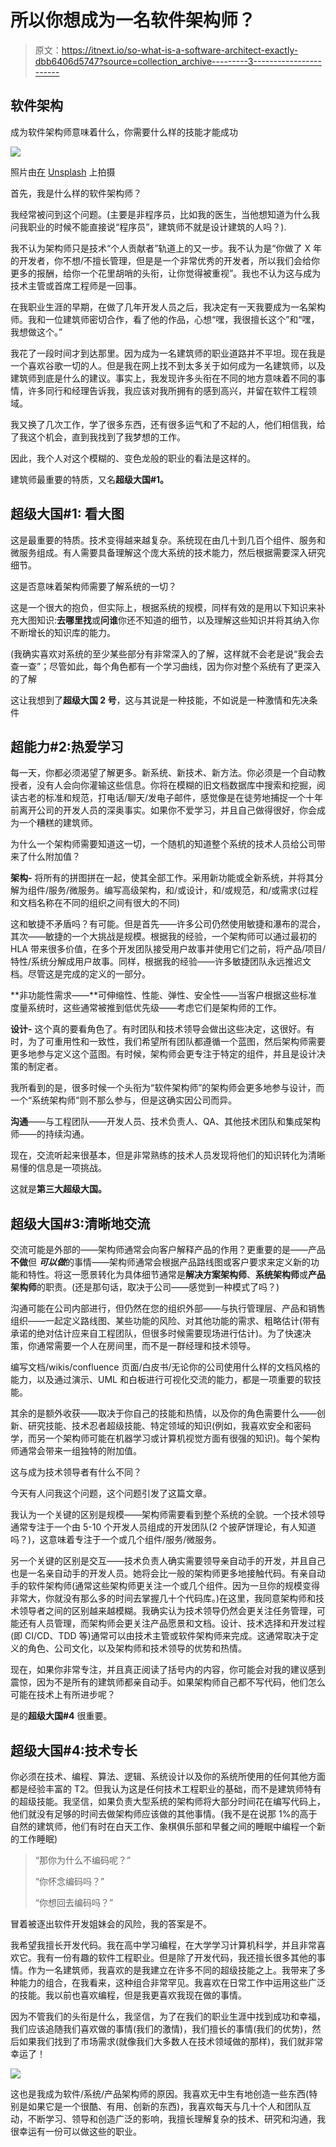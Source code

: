 # 所以你想成为一名软件架构师？

> 原文：<https://itnext.io/so-what-is-a-software-architect-exactly-dbb6406d5747?source=collection_archive---------3----------------------->

## **软件架构**

成为软件架构师意味着什么，你需要什么样的技能才能成功

![](img/a344581968b33bd67a644f9defcbfbc0.png)

照片由[在](https://unsplash.com/@thisisengineering?utm_source=unsplash&utm_medium=referral&utm_content=creditCopyText) [Unsplash](https://unsplash.com/s/photos/female-engineer?utm_source=unsplash&utm_medium=referral&utm_content=creditCopyText) 上拍摄

首先，我是什么样的软件架构师？

我经常被问到这个问题。(主要是非程序员，比如我的医生，当他想知道为什么我问我职业的时候不能直接说“程序员”，建筑师不就是设计建筑的人吗？).

我不认为架构师只是技术“个人贡献者”轨道上的又一步。我不认为是“你做了 X 年的开发者，你不想/不擅长管理，但是是一个非常优秀的开发者，所以我们会给你更多的报酬，给你一个花里胡哨的头衔，让你觉得被重视”。我也不认为这与成为技术主管或首席工程师是一回事。

在我职业生涯的早期，在做了几年开发人员之后，我决定有一天我要成为一名架构师。我和一位建筑师密切合作，看了他的作品，心想“嘿，我很擅长这个”和“嘿，我想做这个。”

我花了一段时间才到达那里。因为成为一名建筑师的职业道路并不平坦。现在我是一个喜欢谷歌一切的人。但是我在网上找不到太多关于如何成为一名建筑师，以及建筑师到底是什么的建议。事实上，我发现许多头衔在不同的地方意味着不同的事情，许多同行和经理告诉我，我应该对我所拥有的感到高兴，并留在软件工程领域。

我又换了几次工作，学了很多东西，还有很多运气和了不起的人，他们相信我，给了我这个机会，直到我找到了我梦想的工作。

因此，我个人对这个模糊的、变色龙般的职业的看法是这样的。

建筑师最重要的特质，又名**超级大国#1。**

## 超级大国#1: **看大图**

这是最重要的特质。技术变得越来越复杂。系统现在由几十到几百个组件、服务和微服务组成。有人需要具备理解这个庞大系统的技术能力，然后根据需要深入研究细节。

这是否意味着架构师需要了解系统的一切？

这是一个很大的抱负，但实际上，根据系统的规模，同样有效的是用以下知识来补充大图知识:**去哪里找**或**问谁**你还不知道的细节，以及理解这些知识并将其纳入你不断增长的知识库的能力。

(我确实喜欢对系统的至少某些部分有非常深入的了解，这样就不会老是说“我会去查一查”；尽管如此，每个角色都有一个学习曲线，因为你对整个系统有了更深入的了解

这让我想到了**超级大国 2 号**，这与其说是一种技能，不如说是一种激情和先决条件

## **超能力#2:热爱学习**

每一天，你都必须渴望了解更多。新系统、新技术、新方法。你必须是一个自动教授者，没有人会向你灌输这些信息。你将在模糊的旧文档数据库中搜索和挖掘，阅读古老的标准和规范，打电话/聊天/发电子邮件，感觉像是在徒劳地捕捉一个十年前离开公司的开发人员的深奥事实。如果你不爱学习，并且自己做得很好，你会成为一个糟糕的建筑师。

为什么一个架构师需要知道这一切，一个随机的知道整个系统的技术人员给公司带来了什么附加值？

**架构-** 将所有的拼图拼在一起，使其全部工作。采用新功能或全新系统，并将其分解为组件/服务/微服务。编写高级架构，和/或设计，和/或规范，和/或需求(过程和文档名称在不同的组织之间有很大的不同)

这和敏捷不矛盾吗？有可能。但是首先——许多公司仍然使用敏捷和瀑布的混合，其次——敏捷的一个大挑战是规模。根据我的经验，一个架构师可以通过最初的 HLA 带来很多价值，在多个开发团队接受用户故事并使用它们之前，将产品/项目/特性/系统分解成用户故事。同样，根据我的经验——许多敏捷团队永远推迟文档。尽管这是完成的定义的一部分。

**非功能性需求——**可伸缩性、性能、弹性、安全性——当客户根据这些标准度量系统时，这些通常被推到低优先级——考虑它们是架构师的工作。

**设计-** 这个真的要看角色了。有时团队和技术领导会做出这些决定，这很好。有时，为了可重用性和一致性，我们希望所有团队都遵循一个蓝图，然后架构师需要更多地参与定义这个蓝图。有时候，架构师会更专注于特定的组件，并且是设计决策的制定者。

我所看到的是，很多时候一个头衔为“软件架构师”的架构师会更多地参与设计，而一个“系统架构师”则不那么参与，但是这确实因公司而异。

**沟通**——与工程团队——开发人员、技术负责人、QA、其他技术团队和集成架构师——的持续沟通。

现在，交流听起来很基本，但是非常熟练的技术人员发现将他们的知识转化为清晰易懂的信息是一项挑战。

这就是**第三大超级大国。**

## **超级大国#3:清晰地交流**

交流可能是外部的——架构师通常会向客户解释产品的作用？更重要的是——产品**不做**但 ***可以做***的事情——架构师通常会根据产品路线图或客户要求来定义新的功能和特性。将这一愿景转化为具体细节通常是**解决方案架构师**、**系统架构师**或**产品架构师**的职责。(还是那句话，取决于公司——感觉到一种模式了吗？)

沟通可能在公司内部进行，但仍然在您的组织外部——与执行管理层、产品和销售组织——一起定义路线图、某些功能的风险、对其他功能的需求、粗略估计(带有承诺的绝对估计应来自工程团队，但很多时候需要现场进行估计)。为了快速决策，你通常需要一个人在房间里，而不是一群经理和技术领导。

编写文档/wikis/confluence 页面/白皮书/无论你的公司使用什么样的文档风格的能力，以及通过演示、UML 和白板进行可视化交流的能力，都是一项重要的软技能。

其余的是额外收获——取决于你自己的技能和热情，以及你的角色需要什么——创新、研究技能、技术忍者超级技能、特定领域的知识(例如，我喜欢安全和密码学，而另一个架构师可能在机器学习或计算机视觉方面有很强的知识)。每个架构师通常会带来一组独特的附加值。

这与成为技术领导者有什么不同？

今天有人问我这个问题，这个问题引发了这篇文章。

我认为一个关键的区别是规模——架构师需要看到整个系统的全貌。一个技术领导通常专注于一个由 5-10 个开发人员组成的开发团队(2 个披萨饼理论，有人知道吗？)，这意味着专注于一个或几个组件/服务/微服务。

另一个关键的区别是交互——技术负责人确实需要领导亲自动手的开发，并且自己也是一名亲自动手的开发人员。她将会比一般的架构师更多地接触代码。有亲自动手的软件架构师(通常这些架构师更关注一个或几个组件。因为一旦你的规模变得非常大，你就没有那么多的时间去掌握几十个代码库。)在这里，我同意架构师和技术领导者之间的区别越来越模糊。我确实认为技术领导仍然会更关注任务管理，可能还有人员管理，而架构师会更关注产品愿景和文档。设计、技术选择和开发过程(即 CI/CD、TDD 等)通常可以由技术主管或软件架构师来完成。这通常取决于定义的角色、公司文化，以及架构师和技术领导的优势和热情。

现在，如果你非常专注，并且真正阅读了括号内的内容，你可能会对我的建议感到震惊，因为不是所有的建筑师都亲自动手。如果架构师自己都不写代码，他们怎么可能在技术上有所进步呢？

是的**超级大国#4** 很重要。

## 超级大国#4:技术专长

你必须在技术、编程、算法、逻辑、系统设计以及你的系统所使用的任何其他方面都是经验丰富的 T2。但我认为这是任何技术工程职业的基础，而不是建筑师特有的超级技能。我坚信，如果负责大型系统的架构师将大部分时间花在编写代码上，他们就没有足够的时间去做架构师应该做的其他事情。(我不是在说那 1%的高于自然的建筑师，他们有时在白天工作、象棋俱乐部和早餐之间的睡眠中编程一个新的工作睡眠)

> “那你为什么不编码呢？”
> 
> “你怀念编码吗？”
> 
> “你想回去编码吗？”

冒着被逐出软件开发姐妹会的风险，我的答案是不。

我希望我擅长开发代码。我在高中学习编程，在大学学习计算机科学，并且非常喜欢它。我有一份有趣的软件工程职业。但是除了开发代码，我还擅长很多其他的事情。作为一名建筑师，我喜欢的是我建立在许多不同的超级技能之上。我带来了多种能力的组合，在我看来，这种组合非常罕见。我喜欢在日常工作中运用这些广泛的技能。我以前也喜欢编程，但是我更喜欢我现在做的事情。

因为不管我们的头衔是什么，我坚信，为了在我们的职业生涯中找到成功和幸福，我们应该追随我们喜欢做的事情(我们的激情)，我们擅长的事情(我们的优势)，然后如果我们找到了市场需求(就像我们大多数人在技术领域做的那样)，我们就非常幸运了！

![](img/6e0f009280ca978e1414421452805ebf.png)

这也是我成为软件/系统/产品架构师的原因。我喜欢无中生有地创造一些东西(特别是如果它是一个很酷、有用、创新的东西)，我喜欢每天与几十个人和团队互动，不断学习、领导和创造广泛的影响，我擅长理解复杂的技术、研究和沟通，我很幸运有一份可以做这些的职业。